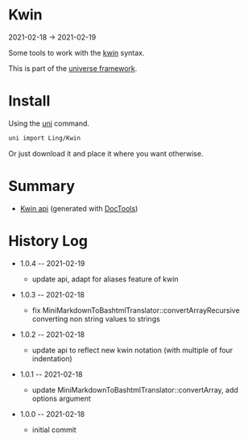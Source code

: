 Kwin
===========
2021-02-18 -> 2021-02-19



Some tools to work with the [kwin](https://github.com/lingtalfi/TheBar/blob/master/discussions/kwin-notation.md) syntax.


This is part of the [universe framework](https://github.com/karayabin/universe-snapshot).


Install
==========
Using the [uni](https://github.com/lingtalfi/universe-naive-importer) command.
```bash
uni import Ling/Kwin
```

Or just download it and place it where you want otherwise.






Summary
===========
- [Kwin api](https://github.com/lingtalfi/Kwin/blob/master/doc/api/Ling/Kwin.md) (generated with [DocTools](https://github.com/lingtalfi/DocTools))






History Log
=============

- 1.0.4 -- 2021-02-19

    - update api, adapt for aliases feature of kwin
  
- 1.0.3 -- 2021-02-18

    - fix MiniMarkdownToBashtmlTranslator::convertArrayRecursive converting non string values to strings
  
- 1.0.2 -- 2021-02-18

    - update api to reflect new kwin notation (with multiple of four indentation)
  
- 1.0.1 -- 2021-02-18

    - update MiniMarkdownToBashtmlTranslator::convertArray, add options argument
  
- 1.0.0 -- 2021-02-18

    - initial commit